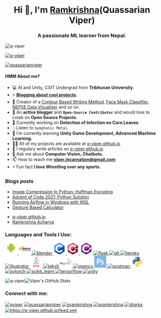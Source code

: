 <h1 align="center">Hi 👋, I'm <a href = "https://acharyaramkrishna.com.np">Ramkrishna</a>(Quassarian Viper)</h1>
<h3 align="center">A passionate ML learner from Nepal.</h3>

<p align="left"> <img src="https://komarev.com/ghpvc/?username=q-viper&label=Profile%20views&color=0e75b6&style=flat" alt="q-viper" /> </p>

<p align="left"> <a href="https://github.com/ryo-ma/github-profile-trophy"><img src="https://github-profile-trophy.vercel.app/?username=q-viper" alt="q-viper" /></a> </p>

<p align="left"> <a href="https://twitter.com/quassarianviper" target="blank"><img src="https://img.shields.io/twitter/follow/quassarianviper?logo=twitter&style=for-the-badge" alt="quassarianviper" /></a> </p>

#### HMM About me?

- 💻 AI and Unity, CSIT Undergrad from **Tribhuvan University**.
- ⚡️ [**Blogging about cool projects**](https://q-viper.github.io/).
- 🤖 Creator of a [Contour Based Writing Method](https://q-viper.github.io/2020/08/28/gesture-based-visually-writing-system-web-app/), [Face Mask Classifier](https://github.com/q-viper/Face-Mask-Classification-With-Streamlit), [NEPSE Data Visualizer](https://q-viper.github.io/2020/11/21/deploying-nepse-data-visualizer-on-heroku/) and so on.
- 🥇 An **active blogger** and **`Open-Source Contributor`** and would love to colab on **Open Source Projects**.
- 🔭 Currently working on **Detection of Infection on Corn Leaves**.
- 🎶 Listen to `Symphonic Metal`. 
- 🌱 I’m currently learning **Unity Game Development, Advanced Machine Learning.**
- 👨‍💻 All of my projects are available at [q-viper.github.io](https://q-viper.github.io/portfolio_new/#projects)
- 📝 I regulary write articles on [q-viper.github.io](https://q-viper.github.io/)
- 💬 Ask me about **Computer Vision, Chatbots.**
- 📫 How to reach me **[viper.incarnation@gmail.com](viper.incarnation@gmail.com)**
- ⚡ Fun fact **I love Wrestling over any sports.**

### Blogs posts
<!-- BLOG-POST-LIST:START -->
- [Image Compression In Python: Huffman Encoding](https://q-viper.github.io/2021/12/24/coding-huffman-encoding-in-python/)
- [Advent of Code 2021: Python Solution](https://q-viper.github.io/2021/12/01/advent-of-code-2021-python-solution/)
- [Running Airflow in Windows with WSL](https://q-viper.github.io/2021/12/01/running-airflow-in-wsl-and-getting-started-with-it/)
- [Gesture Based Calculator](https://q-viper.github.io/2021/07/17/gesture-based-calculator/)
<!-- BLOG-POST-LIST:END -->

* [q-viper.github.io](https://q-viper.github.io/posts/)
* [Ramkrishna Acharya](https://acharyaramkrishna.com.np/blogs/)


<h3 align="left">Languages and Tools I Use:</h3>
<p align="left"> <a href="https://developer.android.com" target="_blank"> <img src="https://github.com/devicons/devicon/blob/master/icons/android/android-original-wordmark.svg" alt="android" width="40" height="40"/> </a> <a href="https://aws.amazon.com" target="_blank"> <img src="https://github.com/devicons/devicon/blob/master/icons/amazonwebservices/amazonwebservices-original-wordmark.svg" alt="aws" width="40" height="40"/> </a> <a href="https://www.blender.org/" target="_blank"> <img src="https://download.blender.org/branding/community/blender_community_badge_white.svg" alt="blender" width="40" height="40"/> </a> <a href="https://www.cprogramming.com/" target="_blank"> <img src="https://github.com/devicons/devicon/blob/master/icons/c/c-original.svg" alt="c" width="40" height="40"/> </a> <a href="https://www.w3schools.com/cpp/" target="_blank"> <img src="https://github.com/devicons/devicon/blob/master/icons/cplusplus/cplusplus-original.svg" alt="cplusplus" width="40" height="40"/> </a> <a href="https://www.w3schools.com/cs/" target="_blank"> <img src="https://github.com/devicons/devicon/blob/master/icons/csharp/csharp-original.svg" alt="csharp" width="40" height="40"/> </a> <a href="https://flask.palletsprojects.com/" target="_blank"> <img src="https://www.vectorlogo.zone/logos/pocoo_flask/pocoo_flask-icon.svg" alt="flask" width="40" height="40"/> </a> <a href="https://git-scm.com/" target="_blank"> <img src="https://www.vectorlogo.zone/logos/git-scm/git-scm-icon.svg" alt="git" width="40" height="40"/> </a> <a href="https://heroku.com" target="_blank"> <img src="https://www.vectorlogo.zone/logos/heroku/heroku-icon.svg" alt="heroku" width="40" height="40"/> </a> <a href="https://www.adobe.com/in/products/illustrator.html" target="_blank"> <img src="https://www.vectorlogo.zone/logos/adobe_illustrator/adobe_illustrator-icon.svg" alt="illustrator" width="40" height="40"/> </a> <a href="https://www.java.com" target="_blank"> <img src="https://github.com/devicons/devicon/blob/master/icons/java/java-original-wordmark.svg" alt="java" width="40" height="40"/> </a> <a href="https://jekyllrb.com/" target="_blank"> <img src="https://www.vectorlogo.zone/logos/jekyllrb/jekyllrb-icon.svg" alt="jekyll" width="40" height="40"/> </a> <a href="https://www.mysql.com/" target="_blank"> <img src="https://github.com/devicons/devicon/blob/master/icons/mysql/mysql-original-wordmark.svg" alt="mysql" width="40" height="40"/> </a> <a href="https://opencv.org/" target="_blank"> <img src="https://www.vectorlogo.zone/logos/opencv/opencv-icon.svg" alt="opencv" width="40" height="40"/> </a> <a href="https://www.photoshop.com/en" target="_blank"> <img src="https://github.com/devicons/devicon/blob/master/icons/photoshop/photoshop-plain.svg" alt="photoshop" width="40" height="40"/> </a> <a href="https://postman.com" target="_blank"> <img src="https://www.vectorlogo.zone/logos/getpostman/getpostman-icon.svg" alt="postman" width="40" height="40"/> </a> <a href="https://www.python.org" target="_blank"> <img src="https://github.com/devicons/devicon/blob/master/icons/python/python-original.svg" alt="python" width="40" height="40"/> </a> <a href="https://pytorch.org/" target="_blank"> <img src="https://www.vectorlogo.zone/logos/pytorch/pytorch-icon.svg" alt="pytorch" width="40" height="40"/> </a> <a href="https://scikit-learn.org/" target="_blank"> <img src="https://upload.wikimedia.org/wikipedia/commons/0/05/Scikit_learn_logo_small.svg" alt="scikit_learn" width="40" height="40"/> </a> <a href="https://www.tensorflow.org" target="_blank"> <img src="https://www.vectorlogo.zone/logos/tensorflow/tensorflow-icon.svg" alt="tensorflow" width="40" height="40"/> </a> <a href="https://unity.com/" target="_blank"> <img src="https://www.vectorlogo.zone/logos/unity3d/unity3d-icon.svg" alt="unity" width="40" height="40"/> </a> </p>

<p><img align="left" src="https://github-readme-stats.vercel.app/api/top-langs/?username=q-viper&layout=compact" alt="q-viper" /></p>


![Viper's GitHub Stats](https://github-readme-stats.vercel.app/api?username=q-viper&show_icons=true&theme=radical)

<h3 align="left">Connect with me:</h3>
<p align="left">
<a href="https://dev.to/qviper" target="blank"><img align="center" src="https://cdn.jsdelivr.net/npm/simple-icons@3.0.1/icons/dev-dot-to.svg" alt="qviper" height="30" width="40" /></a>
<a href="https://twitter.com/quassarianviper" target="blank"><img align="center" src="https://cdn.jsdelivr.net/npm/simple-icons@3.0.1/icons/twitter.svg" alt="quassarianviper" height="30" width="40" /></a>
<a href="https://linkedin.com/in/qramkrishna" target="blank"><img align="center" src="https://cdn.jsdelivr.net/npm/simple-icons@3.0.1/icons/linkedin.svg" alt="qramkrishna" height="30" width="40" /></a>
<a href="https://kaggle.com/qramkrishna" target="blank"><img align="center" src="https://cdn.jsdelivr.net/npm/simple-icons@3.0.1/icons/kaggle.svg" alt="qramkrishna" height="30" width="40" /></a>
<a href="https://medium.com/@qrka" target="blank"><img align="center" src="https://cdn.jsdelivr.net/npm/simple-icons@3.0.1/icons/medium.svg" alt="@qrka" height="30" width="40" /></a>
<a href="https://q-viper.github.io/feed.xml" target="blank"><img align="center" src="https://cdn.jsdelivr.net/npm/simple-icons@3.0.1/icons/rss.svg" alt="https://q-viper.github.io/feed.xml" height="30" width="40" /></a>
</p>
